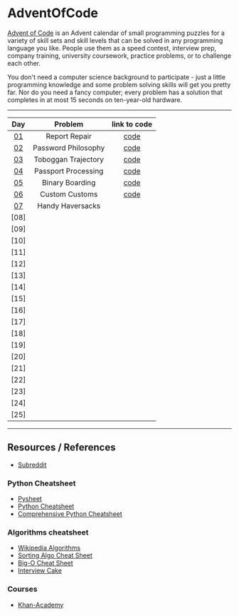 # AdventOfCode

[Advent of Code](https://adventofcode.com) is an Advent calendar of small programming puzzles for a variety of skill sets and skill levels that can be solved in any programming language you like. People use them as a speed contest, interview prep, company training, university coursework, practice problems, or to challenge each other.

You don't need a computer science background to participate - just a little programming knowledge and some problem solving skills will get you pretty far. Nor do you need a fancy computer; every problem has a solution that completes in at most 15 seconds on ten-year-old hardware.

---

Day | Problem | link to code 
:---: | :-------: | :----:
[01](Day_1) | Report Repair | [code](Day_1/solution.py) 
[02](Day_2) | Password Philosophy | [code](Day_2/solution.py) 
[03](Day_3) | Toboggan Trajectory | [code](Day_3/solution.py) 
[04](Day_4) | Passport Processing | [code](Day_4/solution.py) 
[05](Day_5)  | Binary Boarding | [code](Day_5/solution.py) 
[06](Day_6)  | Custom Customs | [code](Day_6/solution.py) 
[07](Day_7)  | Handy Haversacks | 
[08]| |
[09]| |
[10]| | 
[11]| | 
[12]| | 
[13]| | 
[14]| | 
[15]| | 
[16]| | 
[17]| | 
[18]| | 
[19]| | 
[20]| | 
[21]| | 
[22]| | 
[23]| | 
[24]| | 
[25]| | 

---

## Resources / References

* [Subreddit](https://www.reddit.com/r/adventofcode/)

### Python Cheatsheet
* [Pysheet](https://www.pythonsheets.com)
* [Python Cheatsheet](https://www.pythoncheatsheet.org)
* [Comprehensive Python Cheatsheet](https://gto76.github.io/python-cheatsheet/)

### Algorithms cheatsheet
* [Wikipedia Algorithms](https://en.wikipedia.org/wiki/List_of_algorithms)
* [Sorting Algo Cheat Sheet](https://www.interviewcake.com/sorting-algorithm-cheat-sheet)
* [Big-O Cheat Sheet](https://www.bigocheatsheet.com)
* [Interview Cake](https://www.interviewcake.com)

### Courses
* [Khan-Academy](https://www.khanacademy.org/computing/computer-science/algorithms)
